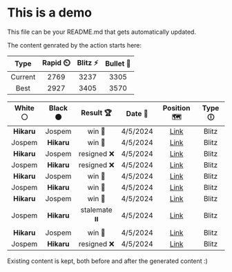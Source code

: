 # This is a demo

This file can be your README.md that gets automatically updated.

The content genrated by the action starts here:

<!--START_SECTION:chessStats-->
<!-- Automatically generated with https://github.com/Balastrong/chess-stats-action -->

| Type | Rapid ⏲️ | Blitz ⚡ | Bullet 🔫 |
|:---:|:---:|:---:|:---:|
| Current | 2769 | 3237 | 3305 |
| Best | 2927 | 3405 | 3570 |

| White ⚪ | Black ⚫ | Result 🏆 | Date 📅 | Position 🗺️ | Type 🕕 |
|:---:|:---:|:---:|:---:|:---:|:---:|
| **Hikaru** | Jospem | win 🥇 | 4/5/2024 | <a href="http://www.ee.unb.ca/cgi-bin/tervo/fen.pl?select=8/p2r1bk1/1p2R2p/2p2N2/2P2P2/1P2K3/P7/8 b - -">Link</a> | Blitz |
| Jospem | **Hikaru** | win 🥇 | 4/5/2024 | <a href="http://www.ee.unb.ca/cgi-bin/tervo/fen.pl?select=8/8/2p5/p2k1p1p/P2B1P1P/1KP3R1/1P2r1P1/1r6 w - -">Link</a> | Blitz |
| **Hikaru** | Jospem | resigned ❌ | 4/5/2024 | <a href="http://www.ee.unb.ca/cgi-bin/tervo/fen.pl?select=8/kp6/p1b5/5pK1/3r4/8/8/4R3 w - -">Link</a> | Blitz |
| Jospem | **Hikaru** | resigned ❌ | 4/5/2024 | <a href="http://www.ee.unb.ca/cgi-bin/tervo/fen.pl?select=6k1/5Rp1/4p2p/q6n/p2P4/P2Q3P/1r3PP1/2R3K1 w - -">Link</a> | Blitz |
| **Hikaru** | Jospem | win 🥇 | 4/5/2024 | <a href="http://www.ee.unb.ca/cgi-bin/tervo/fen.pl?select=2b4k/2rnq3/3R1rp1/4p1Np/2p1P2P/pP2QPN1/K1B5/3R4 b - -">Link</a> | Blitz |
| Jospem | **Hikaru** | win 🥇 | 4/5/2024 | <a href="http://www.ee.unb.ca/cgi-bin/tervo/fen.pl?select=3r3r/pp1bkppp/2n1p3/8/N3n3/5N2/PPPRBPPP/2KR4 w - -">Link</a> | Blitz |
| **Hikaru** | Jospem | win 🥇 | 4/5/2024 | <a href="http://www.ee.unb.ca/cgi-bin/tervo/fen.pl?select=8/3r4/p7/Pp1k1pBp/5P1P/1PR2K2/8/8 b - -">Link</a> | Blitz |
| Jospem | **Hikaru** | stalemate ⏸️ | 4/5/2024 | <a href="http://www.ee.unb.ca/cgi-bin/tervo/fen.pl?select=6k1/R5P1/6P1/6K1/p7/P7/8/8 b - -">Link</a> | Blitz |
| **Hikaru** | Jospem | win 🥇 | 4/5/2024 | <a href="http://www.ee.unb.ca/cgi-bin/tervo/fen.pl?select=8/p5r1/5Nk1/4r3/1R6/7P/6P1/5RK1 b - -">Link</a> | Blitz |
| Jospem | **Hikaru** | resigned ❌ | 4/5/2024 | <a href="http://www.ee.unb.ca/cgi-bin/tervo/fen.pl?select=5k2/1p1R4/4p1Np/p4pp1/2P5/2q3PK/4QP1P/4n3 b - -">Link</a> | Blitz |

<!--END_SECTION:chessStats-->

Existing content is kept, both before and after the generated content :)
